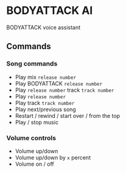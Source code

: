 # BODYATTACK AI

BODYATTACK voice assistant

## Commands

### Song commands

- Play mix `release number`
- Play BODYATTACK `release number`
- Play `release number` track `track number`
- Play `release number`
- Play track `track number`
- Play next/previous song
- Restart / rewind / start over / from the top
- Play / stop music

### Volume controls

- Volume up/down
- Volume up/down by `x` percent
- Volume on / off
